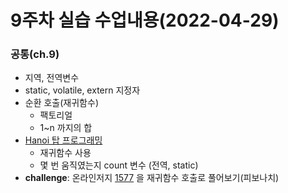 # 9주차 실습 수업내용(2022-04-29)  

### 공통(ch.9)
- 지역, 전역변수
- static, volatile, extern 지정자
- 순환 호출(재귀함수)
  - 팩토리얼  
  - 1~n 까지의 합  
- [Hanoi 탑 프로그래밍](https://github.com/seohyun-kim/2022-C-Programming-TA/blob/main/week%2009/hanoi_recursive.c)
  - 재귀함수 사용
  - 몇 번 움직였는지 count 변수 (전역, static)  
- **challenge**: 온라인저지 [1577](http://eseoj.inu.ac.kr/JudgeOnline/problem.php?id=1577) 을 재귀함수 호출로 풀어보기(피보나치)
